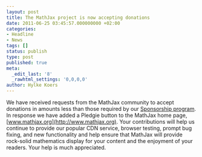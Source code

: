 ```yaml
---
layout: post
title: The MathJax project is now accepting donations
date: 2011-06-25 03:45:57.000000000 +02:00
categories:
- Headline
- News
tags: []
status: publish
type: post
published: true
meta:
  _edit_last: '8'
  _rawhtml_settings: '0,0,0,0'
author: Hylke Koers
---
```


We have received requests from the MathJax community to accept donations in amounts less than those required by our [Sponsorship program](http://www.mathjax.org/sponsors/mathjax-sponsorship-program/). In response we have added a Pledgie button to the MathJax home page, [www.mathjax.org](http://www.mathjax.org). Your contributions will help us continue to provide our popular CDN service, browser testing, prompt bug fixing, and new functionality and help ensure that MathJax will provide rock-solid mathematics display for your content and the enjoyment of your readers. Your help is much appreciated.